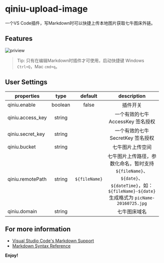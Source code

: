 # qiniu-upload-image

一个VS Code插件，写Markdown时可以快捷上传本地图片获取七牛图床外链。

## Features

![priview](https://github.com/yscoder/vscode-qiniu-upload-image/raw/master/features/vscode-qiniu.gif)

> Tip: 只有在编辑Markdown时插件才可使用，启动快捷键 Windows `Ctrl+Q`，Mac `cmd+q`。

## User Settings

| properties | type   |  default  | description  |
| --------   | :----:  | :----:  |  :----:  |
| qiniu.enable | boolean |  false  | 插件开关 |
| qiniu.access_key |  string   |      | 一个有效的七牛 AccessKey 签名授权 |
| qiniu.secret_key |  string  |    | 一个有效的七牛 SecretKey 签名授权 |
| qiniu.bucket |  string  |    | 七牛图片上传空间 |
| qiniu.remotePath |  string  |  `${fileName}` | 七牛图片上传路径，参数化命名，暂时支持 `${fileName}`、`${date}`、`${dateTime}`，如：`${fileName}-${date}` 生成格式为 `picName-20160725.jpg`|
| qiniu.domain |  string  |    | 七牛图床域名 |


## For more information

* [Visual Studio Code's Markdown Support](http://code.visualstudio.com/docs/languages/markdown)
* [Markdown Syntax Reference](https://help.github.com/articles/markdown-basics/)

**Enjoy!**